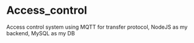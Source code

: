 # Access_control
Access control system using MQTT for transfer protocol, NodeJS as my backend, MySQL as my DB
